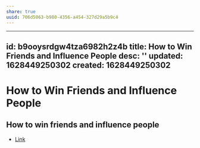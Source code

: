 ```yaml
---
share: true
uuid: 706d5063-b980-4356-a454-327d29a5b9c4
---
```

---
id: b9ooysrdgw4tza6982h2z4b
title: How to Win Friends and Influence People
desc: ''
updated: 1628449250302
created: 1628449250302
---
# How to Win Friends and Influence People
How to win friends and influence people
---------------------------------------

*   [Link](https://en.wikipedia.org/wiki/How_to_Win_Friends_and_Influence_People)
